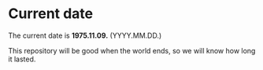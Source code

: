 # Current date

The current date is **1975.11.09.** (YYYY.MM.DD.)

This repository will be good when the world ends, so we will know how long it lasted.